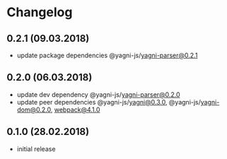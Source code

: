 # Changelog


## 0.2.1 (09.03.2018)

- update package dependencies @yagni-js/yagni-parser@0.2.1


## 0.2.0 (06.03.2018)

- update dev dependency @yagni-js/yagni-parser@0.2.0
- update peer dependencies @yagni-js/yagni@0.3.0, @yagni-js/yagni-dom@0.2.0,
  webpack@4.1.0


## 0.1.0 (28.02.2018)

- initial release
